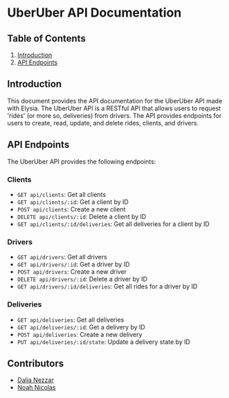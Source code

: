# UberUber API Documentation

## Table of Contents
1. [Introduction](#introduction)
2. [API Endpoints](#api-endpoints)

## Introduction
This document provides the API documentation for the UberUber API made with Elysia. The UberUber API is a RESTful API that allows users to request 'rides' (or more so, deliveries) from drivers. The API provides endpoints for users to create, read, update, and delete rides, clients, and drivers.

## API Endpoints
The UberUber API provides the following endpoints:

### Clients
- `GET api/clients`: Get all clients
- `GET api/clients/:id`: Get a client by ID
- `POST api/clients`: Create a new client
- `DELETE api/clients/:id`: Delete a client by ID
- `GET api/clients/:id/deliveries`: Get all deliveries for a client by ID

### Drivers
- `GET api/drivers`: Get all drivers
- `GET api/drivers/:id`: Get a driver by ID
- `POST api/drivers`: Create a new driver
- `DELETE api/drivers/:id`: Delete a driver by ID
- `GET api/drivers/:id/deliveries`: Get all rides for a driver by ID

### Deliveries
- `GET api/deliveries`: Get all deliveries
- `GET api/deliveries/:id`: Get a delivery by ID
- `POST api/deliveries`: Create a new delivery
- `PUT api/deliveries/:id/state`: Update a delivery state by ID


## Contributors
- [Dalia Nezzar](https://avatars.githubusercontent.com/u/113182098?v=4)
- [Noah Nicolas](https://avatars.githubusercontent.com/u/53911681?v=4)